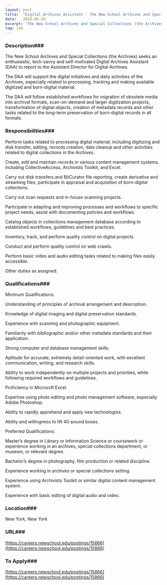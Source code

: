 ```yaml
---
layout: post
title:  "Digital Archives Assistant - The New School Archives and Special Collections"
date:   2018-06-20
excerpt: "The New School Archives and Special Collections (the Archives) seeks an enthusiastic, tech-savvy and self-motivated Digital Archives Assistant (DAA) to report to the Assistant Director for Digital Archives. The DAA will support the digital initiatives and daily activities of the Archives, especially related to processing, tracking and making available digitized..."
tag: job
---
```


### Description###

The New School Archives and Special Collections (the Archives) seeks an enthusiastic, tech-savvy and self-motivated Digital Archives Assistant (DAA) to report to the Assistant Director for Digital Archives.

The DAA will support the digital initiatives and daily activities of the Archives, especially related to processing, tracking and making available digitized and born-digital material.

The DAA will follow established workflows for migration of obsolete media into archival formats, scan-on-demand and larger digitization projects, transformation of digital objects, creation of metadata records and other tasks related to the long-term preservation of born-digital records in all formats.


### Responsibilities###

Perform tasks related to processing digital material, including digitizing and disk transfer, editing, records creation, data cleanup and other activities related to digital collections in the Archives.

Create, edit and maintain records in various content management systems, including CollectiveAccess, Archivists Toolkit, and Excel.

Carry out disk transfers and BitCurator file reporting, create derivative and streaming files, participate in appraisal and acquisition of born-digital collections.

Carry out scan requests and in-house scanning projects.

Participate in adapting and improving processes and workflows to specific project needs, assist with documenting policies and workflows.

Catalog objects in collections management database according to established workflows, guidelines and best practices.

Inventory, track, and perform quality control on digital projects.

Conduct and perform quality control on web crawls.

Perform basic video and audio editing tasks related to making files easily accessible.

Other duties as assigned.


### Qualifications###

Minimum Qualifications:

Understanding of principles of archival arrangement and description.

Knowledge of digital imaging and digital preservation standards.

Experience with scanning and photographic equipment.

Familiarity with bibliographic and/or other metadata standards and their application.

Strong computer and database management skills.

Aptitude for accurate, extremely detail-oriented work, with excellent communication, writing, and research skills.

Ability to work independently on multiple projects and priorities, while following required workflows and guidelines.

Proficiency in Microsoft Excel.

Expertise using photo editing and photo management software, especially Adobe Photoshop.

Ability to rapidly apprehend and apply new technologies.

Ability and willingness to lift 40-pound boxes.

Preferred Qualifications:

Master’s degree in Library or Information Science or coursework or experience working in an archives, special collections department, or museum, or relevant degree.

Bachelor’s degree in photography, film production or related discipline.

Experience working in archives or special collections setting.

Experience using Archivists Toolkit or similar digital content management system.

Experience with basic editing of digital audio and video.




### Location###

New York, New York


### URL###

[https://careers.newschool.edu/postings/15866](https://careers.newschool.edu/postings/15866)

### To Apply###

[https://careers.newschool.edu/postings/15866](https://careers.newschool.edu/postings/15866)





